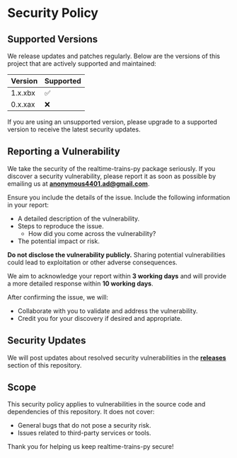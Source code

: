 # Security Policy

## Supported Versions

We release updates and patches regularly. Below are the versions of this project that are actively supported and maintained:

| Version | Supported          |
|---------|--------------------|
| 1.x.xbx | :white_check_mark: |
| 0.x.xax | :x:                |

If you are using an unsupported version, please upgrade to a supported version to receive the latest security updates.

## Reporting a Vulnerability

We take the security of the realtime-trains-py package seriously. If you discover a security vulnerability, please report it as soon as possible by emailing us at **[anonymous4401.ad@gmail.com](mailto:anonymous4401.ad@gmail.com)**.

Ensure you include the details of the issue. Include the following information in your report:
   - A detailed description of the vulnerability.
   - Steps to reproduce the issue.
      - How did you come across the vulnerability?
   - The potential impact or risk.

**Do not disclose the vulnerability publicly.** Sharing potential vulnerabilities could lead to exploitation or other adverse consequences.

We aim to acknowledge your report within **3 working days** and will provide a more detailed response within **10 working days**. 

After confirming the issue, we will:
- Collaborate with you to validate and address the vulnerability.
- Credit you for your discovery if desired and appropriate.

## Security Updates

We will post updates about resolved security vulnerabilities in the **[releases](https://github.com/anonymous44401/realtime-trains-py/releases)** section of this repository.

## Scope

This security policy applies to vulnerabilities in the source code and dependencies of this repository. It does not cover:
- General bugs that do not pose a security risk.
- Issues related to third-party services or tools.

Thank you for helping us keep realtime-trains-py secure!